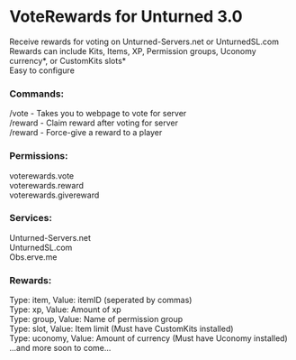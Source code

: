 # VoteRewards for Unturned 3.0

Receive rewards for voting on Unturned-Servers.net or UnturnedSL.com<br>
Rewards can include Kits, Items, XP, Permission groups, Uconomy currency*, or CustomKits slots*<br>
Easy to configure

### Commands:
/vote - Takes you to webpage to vote for server<br>
/reward - Claim reward after voting for server<br>
/reward - Force-give a reward to a player

### Permissions:
voterewards.vote<br>
voterewards.reward<br>
voterewards.givereward

### Services:
Unturned-Servers.net<br>
UnturnedSL.com<br>
Obs.erve.me

### Rewards:
Type: item, Value: itemID (seperated by commas)<br>
Type: xp, Value: Amount of xp<br>
Type: group, Value: Name of permission group<br>
Type: slot, Value: Item limit (Must have CustomKits installed)<br>
Type: uconomy, Value: Amount of currency (Must have Uconomy installed)<br>
...and more soon to come...
